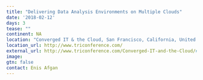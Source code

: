```yaml
---
title: "Delivering Data Analysis Environments on Multiple Clouds"
date: '2018-02-12'
days: 3
tease: ""
continent: NA
location: "Converged IT & the Cloud, San Francisco, California, United States"
location_url: http://www.triconference.com/
external_url: http://www.triconference.com/Converged-IT-and-the-Cloud/#Day1
image: 
gtn: false
contact: Enis Afgan
---
```


